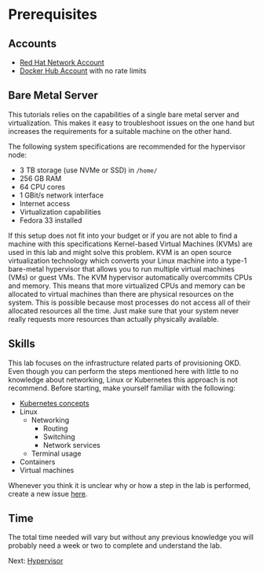 # Prerequisites

## Accounts

* [Red Hat Network Account](https://www.redhat.com/wapps/ugc/register.html?_flowId=register-flow&_flowExecutionKey=e1s1)
* [Docker Hub Account](https://hub.docker.com/signup) with no rate limits

## Bare Metal Server

This tutorials relies on the capabilities of a single bare metal server and
virtualization. This makes it easy to troubleshoot issues on the one hand but
increases the requirements for a suitable machine on the other hand.

The following system specifications are recommended for the hypervisor node:

* 3 TB storage (use NVMe or SSD) in `/home/`
* 256 GB RAM
* 64 CPU cores
* 1 GBit/s network interface
* Internet access
* Virtualization capabilities
* Fedora 33 installed

If this setup does not fit into your budget or if you are not able to find a
machine with this specifications Kernel-based Virtual Machines (KVMs) are used
in this lab and might solve this problem. KVM is an open source virtualization
technology which converts your Linux machine into a type-1 bare-metal hypervisor
that allows you to run multiple virtual machines (VMs) or guest VMs. The KVM
hypervisor automatically overcommits CPUs and memory. This means that more
virtualized CPUs and memory can be allocated to virtual machines than there are
physical resources on the system. This is possible because most processes do not
access all of their allocated resources all the time. Just make sure that your
system never really requests more resources than actually physically available.

## Skills

This lab focuses on the infrastructure related parts of provisioning OKD. Even
though you can perform the steps mentioned here with little to no knowledge
about networking, Linux or Kubernetes this approach is not recommend. Before
starting, make yourself familiar with the following:

* [Kubernetes concepts](https://kubernetes.io/docs/concepts/)
* Linux
  * Networking
    * Routing
    * Switching
    * Network services
  * Terminal usage
* Containers
* Virtual machines

Whenever you think it is unclear why or how a step in the lab is performed,
create a new issue [here](https://github.com/openshift/okd/issues/new/choose).

## Time

The total time needed will vary but without any previous knowledge you will
probably need a week or two to complete and understand the lab.

Next: [Hypervisor](01-hypervisor.md)
